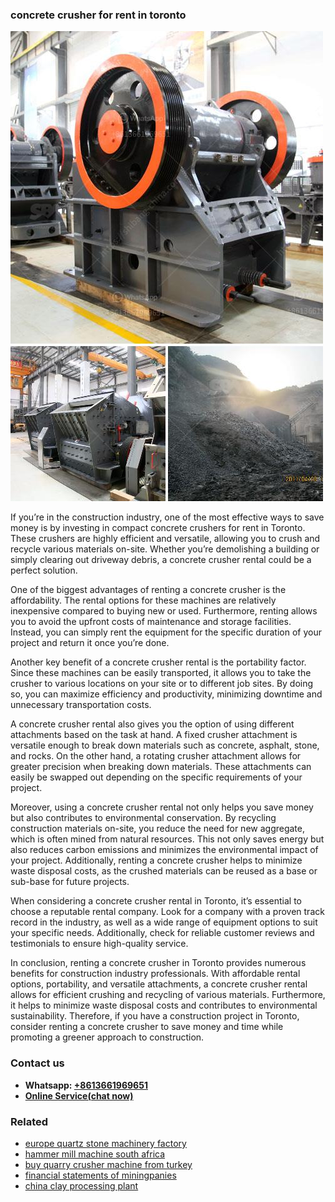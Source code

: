 <h3>concrete crusher for rent in toronto</h3><img src='1704951571.jpg' alt=''><p>If you’re in the construction industry, one of the most effective ways to save money is by investing in compact concrete crushers for rent in Toronto. These crushers are highly efficient and versatile, allowing you to crush and recycle various materials on-site. Whether you’re demolishing a building or simply clearing out driveway debris, a concrete crusher rental could be a perfect solution.</p><p>One of the biggest advantages of renting a concrete crusher is the affordability. The rental options for these machines are relatively inexpensive compared to buying new or used. Furthermore, renting allows you to avoid the upfront costs of maintenance and storage facilities. Instead, you can simply rent the equipment for the specific duration of your project and return it once you’re done.</p><p>Another key benefit of a concrete crusher rental is the portability factor. Since these machines can be easily transported, it allows you to take the crusher to various locations on your site or to different job sites. By doing so, you can maximize efficiency and productivity, minimizing downtime and unnecessary transportation costs.</p><p>A concrete crusher rental also gives you the option of using different attachments based on the task at hand. A fixed crusher attachment is versatile enough to break down materials such as concrete, asphalt, stone, and rocks. On the other hand, a rotating crusher attachment allows for greater precision when breaking down materials. These attachments can easily be swapped out depending on the specific requirements of your project.</p><p>Moreover, using a concrete crusher rental not only helps you save money but also contributes to environmental conservation. By recycling construction materials on-site, you reduce the need for new aggregate, which is often mined from natural resources. This not only saves energy but also reduces carbon emissions and minimizes the environmental impact of your project. Additionally, renting a concrete crusher helps to minimize waste disposal costs, as the crushed materials can be reused as a base or sub-base for future projects.</p><p>When considering a concrete crusher rental in Toronto, it’s essential to choose a reputable rental company. Look for a company with a proven track record in the industry, as well as a wide range of equipment options to suit your specific needs. Additionally, check for reliable customer reviews and testimonials to ensure high-quality service.</p><p>In conclusion, renting a concrete crusher in Toronto provides numerous benefits for construction industry professionals. With affordable rental options, portability, and versatile attachments, a concrete crusher rental allows for efficient crushing and recycling of various materials. Furthermore, it helps to minimize waste disposal costs and contributes to environmental sustainability. Therefore, if you have a construction project in Toronto, consider renting a concrete crusher to save money and time while promoting a greener approach to construction.</p><h3>Contact us</h3><ul><li><strong>Whatsapp:&nbsp;<a href="https://wa.me/8613661969651">+8613661969651</a></strong></li><li><a href="https://swt.shibang-china.com/?git&amp;zhl&amp;concrete crusher for rent in toronto"><strong>Online Service(chat now)</strong></a></li></ul><h3>Related</h3><ul><li><a href='europe quartz stone machinery factory.md'>europe quartz stone machinery factory</a></li><li><a href='hammer mill machine south africa.md'>hammer mill machine south africa</a></li><li><a href='buy quarry crusher machine from turkey.md'>buy quarry crusher machine from turkey</a></li><li><a href='financial statements of miningpanies.md'>financial statements of miningpanies</a></li><li><a href='china clay processing plant.md'>china clay processing plant</a></li></ul>